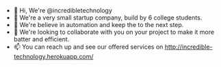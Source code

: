 - 👋 Hi, We're @incredibletechnology
- 👀 We're a very small startup company, build by 6 college students.
- 🌱 We're believe in automation and keep the to the next step.
- 💞️ We're looking to collaborate with you on your project to make it more batter and efficient.
- 📫 You can reach up and see our offered services on http://incredible-technology.herokuapp.com/



<!---
incredibletechnology/incredibletechnology is a ✨ special ✨ repository because its `README.md` (this file) appears on your GitHub profile.
You can click the Preview link to take a look at your changes.
--->
